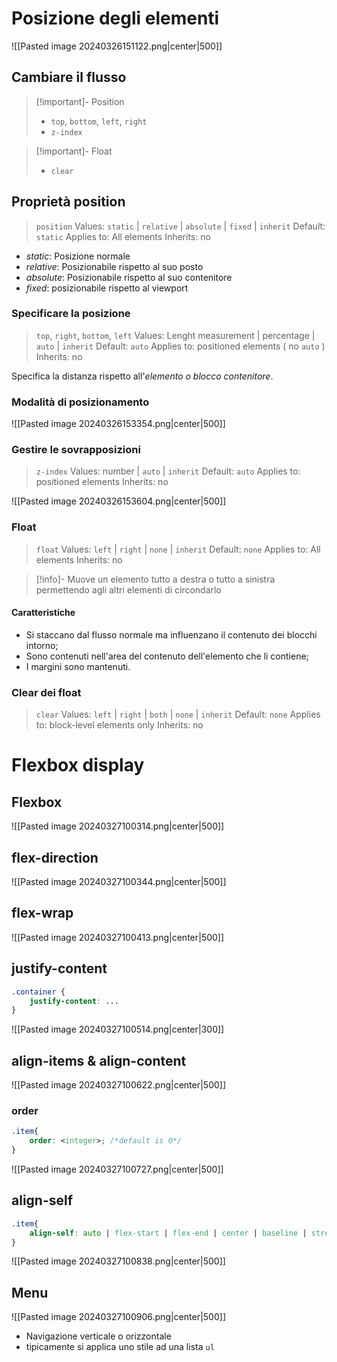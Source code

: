 # Posizione degli elementi
![[Pasted image 20240326151122.png|center|500]]
## Cambiare il flusso
>[!important]- Position
>- `top`, `bottom`, `left`, `right`
>- `z-index`

>[!important]- Float
>- `clear`

## Proprietà position
>`position`
>Values: `static` | `relative` | `absolute` | `fixed` | `inherit`
>Default: `static`
>Applies to: All elements
>Inherits: no

- *static*: Posizione normale
- *relative*: Posizionabile rispetto al suo posto
- *absolute*: Posizionabile rispetto al suo contenitore
- *fixed*: posizionabile rispetto al viewport
### Specificare la posizione
>`top`, `right`, `bottom`, `left`
>Values: Lenght measurement | percentage | `auto` | `inherit`
>Default: `auto`
>Applies to: positioned elements ( no `auto` )
>Inherits: no

Specifica la distanza rispetto all'*elemento o blocco contenitore*.
### Modalità di posizionamento
![[Pasted image 20240326153354.png|center|500]]
### Gestire le sovrapposizioni
>`z-index`
>Values: number | `auto` | `inherit`
>Default: `auto`
>Applies to: positioned elements 
>Inherits: no

![[Pasted image 20240326153604.png|center|500]]
### Float
>`float`
>Values: `left` | `right` | `none` | `inherit`
>Default: `none`
>Applies to: All elements 
>Inherits: no

>[!info]- Muove un elemento tutto a destra o tutto a sinistra permettendo agli altri elementi di circondarlo

#### Caratteristiche
- Si staccano dal flusso  normale ma influenzano il contenuto dei blocchi intorno;
- Sono contenuti nell'area del contenuto dell'elemento che li contiene;
- I margini sono mantenuti.
### Clear dei float
>`clear`
>Values: `left` | `right` | `both` | `none` | `inherit`
>Default: `none`
>Applies to: block-level elements only
>Inherits: no
# Flexbox display
## Flexbox
![[Pasted image 20240327100314.png|center|500]]
## flex-direction
![[Pasted image 20240327100344.png|center|500]]
## flex-wrap
![[Pasted image 20240327100413.png|center|500]]
## justify-content
```CSS
.container {
	justify-content: ...
}
```

![[Pasted image 20240327100514.png|center|300]]
## align-items & align-content
![[Pasted image 20240327100622.png|center|500]]
### order
```CSS
.item{
	order: <integer>; /*default is 0*/
}
```

![[Pasted image 20240327100727.png|center|500]]
## align-self
```CSS
.item{
	align-self: auto | flex-start | flex-end | center | baseline | stretch;
}
```

![[Pasted image 20240327100838.png|center|500]]
## Menu
![[Pasted image 20240327100906.png|center|500]]
- Navigazione verticale o orizzontale
- tipicamente si applica uno stile ad una lista `ul`
